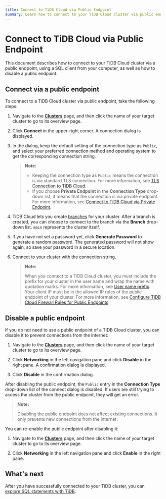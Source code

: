 ```yaml
---
title: Connect to TiDB Cloud via Public Endpoint
summary: Learn how to connect to your TiDB Cloud cluster via public endpoint.
---
```


# Connect to TiDB Cloud via Public Endpoint

This document describes how to connect to your TiDB Cloud cluster via a public endpoint, using a SQL client from your computer, as well as how to disable a public endpoint.

## Connect via a public endpoint

To connect to a TiDB Cloud cluster via public endpoint, take the following steps:

1. Navigate to the [**Clusters**](https://console.tidb.io/clusters) page, and then click the name of your target cluster to go to its overview page.

2. Click **Connect** in the upper-right corner. A connection dialog is displayed.

3. In the dialog, keep the default setting of the connection type as `Public`, and select your preferred connection method and operating system to get the corresponding connection string.

    > **Note:**
    >
    > - Keeping the connection type as `Public` means the connection is via standard TLS connection. For more information, see [TLS Connection to TiDB Cloud](/tidb-cloud/secure-connections-to-serverless-clusters.md).
    > - If you choose **Private Endpoint** in the **Connection Type** drop-down list, it means that the connection is via private endpoint. For more information, see [Connect to TiDB Cloud via Private Endpoint](/tidb-cloud/set-up-private-endpoint-connections-serverless.md).

4. TiDB Cloud lets you create [branches](/tidb-cloud/branch-overview.md) for your cluster. After a branch is created, you can choose to connect to the branch via the **Branch** drop-down list. `main` represents the cluster itself.

5. If you have not set a password yet, click **Generate Password** to generate a random password. The generated password will not show again, so save your password in a secure location.

6. Connect to your cluster with the connection string.

    > **Note:**
    >
    > When you connect to a TiDB Cloud cluster, you must include the prefix for your cluster in the user name and wrap the name with quotation marks. For more information, see [User name prefix](/tidb-cloud/select-cluster-tier.md#user-name-prefix).
    > Your client IP must be in the allowed IP rules of the public endpoint of your cluster. For more information, see [Configure TiDB Cloud Firewall Rules for Public Endpoints](/tidb-cloud/configure-serverless-firewall-rules-for-public-endpoints.md).

## Disable a public endpoint

If you do not need to use a public endpoint of a TiDB Cloud cluster, you can disable it to prevent connections from the internet:

1. Navigate to the [**Clusters**](https://console.tidb.io/clusters) page, and then click the name of your target cluster to go to its overview page.

2. Click **Networking** in the left navigation pane and click **Disable** in the right pane. A confirmation dialog is displayed.

3. Click **Disable** in the confirmation dialog.

After disabling the public endpoint, the `Public` entry in the **Connection Type** drop-down list of the connect dialog is disabled. If users are still trying to access the cluster from the public endpoint, they will get an error.

> **Note:**
>
> Disabling the public endpoint does not affect existing connections. It only prevents new connections from the internet.

You can re-enable the public endpoint after disabling it:

1. Navigate to the [**Clusters**](https://console.tidb.io/clusters) page, and then click the name of your target cluster to go to its overview page.

2. Click **Networking** in the left navigation pane and click **Enable** in the right pane.

## What's next

After you have successfully connected to your TiDB cluster, you can [explore SQL statements with TiDB](/basic-sql-operations.md).
